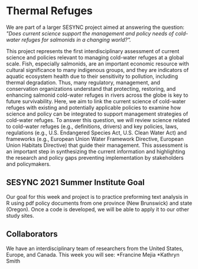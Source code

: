 # Thermal Refuges

We are part of a larger SESYNC project aimed at answering the question: _"Does current science support the management and policy needs of cold-water refuges for salmonids in a changing world?"._

This project represents the first interdisciplinary assessment of current science and policies relevant to managing cold-water refuges at a global scale. Fish, especially salmonids, are an important economic resource with cultural significance to many indigenous groups, and they are indicators of aquatic ecosystem health due to their sensitivity to pollution, including thermal degradation. Thus, many regulatory, management, and conservation organizations understand that protecting, restoring, and enhancing salmonid cold-water refuges in rivers across the globe is key to future survivability. Here, we aim to link the current science of cold-water refuges with existing and potentially applicable policies to examine how science and policy can be integrated to support management strategies of cold-water refuges. To answer this question, we will review science related to cold-water refuges (e.g., definitions, drivers) and key policies, laws, regulations (e.g., U.S. Endangered Species Act, U.S. Clean Water Act) and frameworks (e.g., European Union Water Framework Directive, European Union Habitats Directive) that guide their management. This assessment is an important step in synthesizing the current information and highlighting the research and policy gaps preventing implementation by stakeholders and policymakers.

## SESYNC 2021 Summer Institute Goal
Our goal for this week and project is to practice preforming text analysis in R using pdf policy documents from one province (New Brunswick) and state (Oregon). Once a code is developed, we will be able to apply it to our other study sites.

## Collaborators
We have an interdisciplinary team of researchers from the United States, Europe, and Canada. This week you will see:
*Francine Mejia
*Kathryn Smith